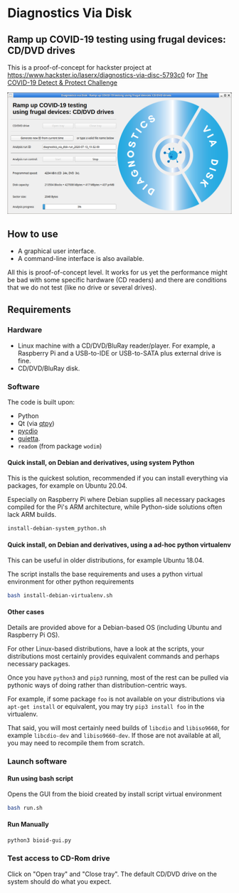 # Diagnostics Via Disk

## Ramp up COVID-19 testing using frugal devices: CD/DVD drives

This is a proof-of-concept for hackster project at https://www.hackster.io/laserx/diagnostics-via-disc-5793c0 for [The COVID-19 Detect &amp; Protect Challenge](https://www.hackster.io/contests/UNDPCOVID19)

![GUI screenshot](doc/gui-screenshot-00.png)

## How to use

* A graphical user interface.
* A command-line interface is also available.

All this is proof-of-concept level.  It works for us yet the performance might be bad with some specific hardware (CD readers) and there are conditions that we do not test (like no drive or several drives).

## Requirements

### Hardware

* Linux machine with a CD/DVD/BluRay reader/player. For example, a Raspberry Pi and a USB-to-IDE or USB-to-SATA plus external drive is fine.
* CD/DVD/BluRay disk.

### Software

The code is built upon:

* Python
* Qt (via [qtpy](https://pypi.org/project/QtPy/))
* [pycdio](https://pypi.org/project/pycdio/)
* [guietta](https://guietta.readthedocs.io/en/latest/).
* `readom` (from package `wodim`)

#### Quick install, on Debian and derivatives, using system Python

This is the quickest solution, recommended if you can install everything via packages, for example on Ubuntu 20.04.

Especially on Raspberry Pi where Debian supplies all necessary packages compiled for the Pi's ARM architecture, while Python-side solutions often lack ARM builds.

```bash
install-debian-system_python.sh
```

#### Quick install, on Debian and derivatives, using a ad-hoc python virtualenv

This can be useful in older distributions, for example Ubuntu 18.04.

The script installs the base requirements and uses a python virtual environment for other python requirements

```bash
bash install-debian-virtualenv.sh
```

#### Other cases

Details are provided above for a Debian-based OS (including Ubuntu and Raspberry Pi OS).

For other Linux-based distributions, have a look at the scripts, your distributions most certainly provides equivalent commands and perhaps necessary packages.

Once you have `python3` and `pip3` running, most of the rest can be pulled via pythonic ways of doing rather than distribution-centric ways.

For example, if some package `foo` is not available on your distributions via `apt-get install` or equivalent, you may try `pip3 install foo` in the virtualenv.

That said, you will most certainly need builds of `libcdio` and `libiso9660`, for example `libcdio-dev` and `libiso9660-dev`.  If those are not available at all, you may need to recompile them from scratch.

### Launch software

#### Run using bash script
Opens the GUI from the bioid created by install script virtual environment
```bash
bash run.sh
```
#### Run Manually
```bash
python3 bioid-gui.py
```

### Test access to CD-Rom drive

Click on "Open tray" and "Close tray".  The default CD/DVD drive on the system should do what you expect.
